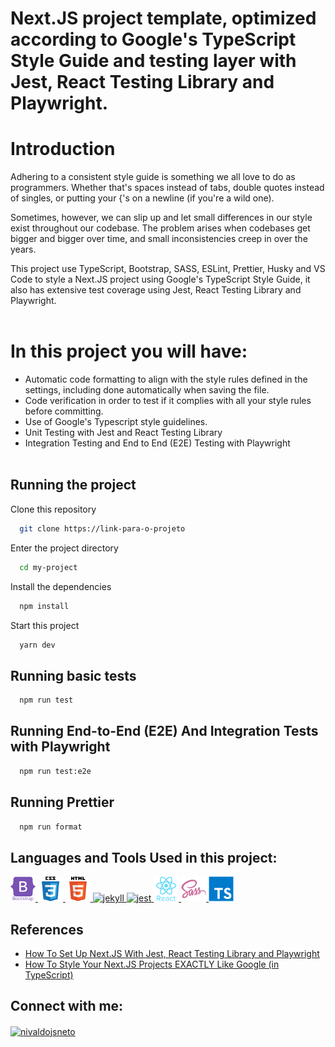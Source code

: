 # Next.JS project template, optimized according to Google's TypeScript Style Guide and testing layer with Jest, React Testing Library and Playwright.

# Introduction

Adhering to a consistent style guide is something we all love to do as programmers. Whether that's spaces instead of tabs, double quotes instead of singles, or putting your {'s on a newline (if you're a wild one).

Sometimes, however, we can slip up and let small differences in our style exist throughout our codebase. The problem arises when codebases get bigger and bigger over time, and small inconsistencies creep in over the years.

This project use TypeScript, Bootstrap, SASS, ESLint, Prettier, Husky and VS Code to style a Next.JS project using Google's TypeScript Style Guide, it also has extensive test coverage using Jest, React Testing Library and Playwright.<br><br>

# In this project you will have:

- Automatic code formatting to align with the style rules defined in the settings, including done automatically when saving the file.
- Code verification in order to test if it complies with all your style rules before committing.
- Use of Google's Typescript style guidelines.
- Unit Testing with Jest and React Testing Library
- Integration Testing and End to End (E2E) Testing with Playwright
  <br><br>

## Running the project

Clone this repository

```bash
  git clone https://link-para-o-projeto
```

Enter the project directory

```bash
  cd my-project
```

Install the dependencies

```bash
  npm install
```

Start this project

```bash
  yarn dev
```

## Running basic tests

```bash
  npm run test
```

## Running End-to-End (E2E) And Integration Tests with Playwright

```bash
  npm run test:e2e
```

## Running Prettier

```bash
  npm run format
```

## Languages and Tools Used in this project:

<p align="left"><a href="https://getbootstrap.com" target="_blank" rel="noreferrer"> <img src="https://raw.githubusercontent.com/devicons/devicon/master/icons/bootstrap/bootstrap-plain-wordmark.svg" alt="bootstrap" width="40" height="40"/> </a> <a href="https://www.w3schools.com/css/" target="_blank" rel="noreferrer"> <img src="https://raw.githubusercontent.com/devicons/devicon/master/icons/css3/css3-original-wordmark.svg" alt="css3" width="40" height="40"/> </a> <a href="https://www.w3.org/html/" target="_blank" rel="noreferrer"> <img src="https://raw.githubusercontent.com/devicons/devicon/master/icons/html5/html5-original-wordmark.svg" alt="html5" width="40" height="40"/> </a> <a href="https://jekyllrb.com/" target="_blank" rel="noreferrer"> <img src="https://www.vectorlogo.zone/logos/jekyllrb/jekyllrb-icon.svg" alt="jekyll" width="40" height="40"/> </a> <a href="https://jestjs.io" target="_blank" rel="noreferrer"> <img src="https://www.vectorlogo.zone/logos/jestjsio/jestjsio-icon.svg" alt="jest" width="40" height="40"/> </a> <a href="https://reactjs.org/" target="_blank" rel="noreferrer"> <img src="https://raw.githubusercontent.com/devicons/devicon/master/icons/react/react-original-wordmark.svg" alt="react" width="40" height="40"/> </a> <a href="https://sass-lang.com" target="_blank" rel="noreferrer"> <img src="https://raw.githubusercontent.com/devicons/devicon/master/icons/sass/sass-original.svg" alt="sass" width="40" height="40"/> </a> <a href="https://www.typescriptlang.org/" target="_blank" rel="noreferrer"> <img src="https://raw.githubusercontent.com/devicons/devicon/master/icons/typescript/typescript-original.svg" alt="typescript" width="40" height="40"/> </a> </p>

## References

- [How To Set Up Next.JS With Jest, React Testing Library and Playwright](https://blog.jarrodwatts.com/how-to-set-up-nextjs-with-jest-react-testing-library-and-playwright)
- [How To Style Your Next.JS Projects EXACTLY Like Google (in TypeScript)](https://blog.jarrodwatts.com/nextjs-eslint-prettier-husky)

## Connect with me:

<p align="left">
<a href="https://linkedin.com/in/nivaldojsneto" target="blank"><img align="center" src="https://raw.githubusercontent.com/rahuldkjain/github-profile-readme-generator/master/src/images/icons/Social/linked-in-alt.svg" alt="nivaldojsneto" height="30" width="40" /></a><br><br>
</p>
